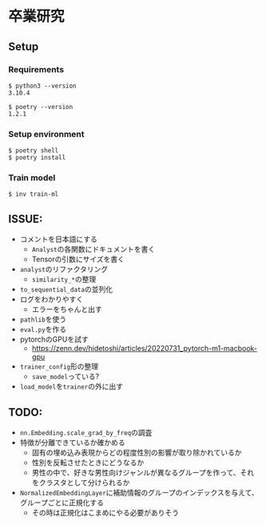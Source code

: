 # 卒業研究

## Setup

### Requirements

```
$ python3 --version
3.10.4

$ poetry --version
1.2.1
```

### Setup environment

```shell
$ poetry shell
$ poetry install
```

### Train model

```shell
$ inv train-ml
```

## ISSUE:

- コメントを日本語にする
    - `Analyst`の各関数にドキュメントを書く
    - Tensorの引数にサイズを書く
- `analyst`のリファクタリング
    - `similarity_*`の整理
- `to_sequential_data`の並列化
- ログをわかりやすく
    - エラーをちゃんと出す
- `pathlib`を使う
- `eval.py`を作る
- pytorchのGPUを試す
    - https://zenn.dev/hidetoshi/articles/20220731_pytorch-m1-macbook-gpu
- `trainer_config`形の整理
    - `save_model`っている?
- `load_model`を`trainer`の外に出す

## TODO:

- `nn.Embedding.scale_grad_by_freq`の調査
- 特徴が分離できているか確かめる
    - 固有の埋め込み表現からどの程度性別の影響が取り除かれているか
    - 性別を反転させたときにどうなるか
    - 男性の中で、好きな男性向けジャンルが異なるグループを作って、それをクラスタとして分けられるか
- `NormalizedEmbeddingLayer`に補助情報のグループのインデックスを与えて、グループごとに正規化する
    - その時は正規化はこまめにやる必要がありそう
